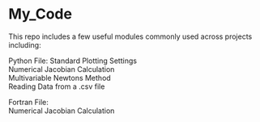 # My_Code
This repo includes a few useful modules commonly used across projects including:  

Python File:
Standard Plotting Settings  
Numerical Jacobian Calculation  
Multivariable Newtons Method  
Reading Data from a .csv file  

Fortran File:  
Numerical Jacobian Calculation
